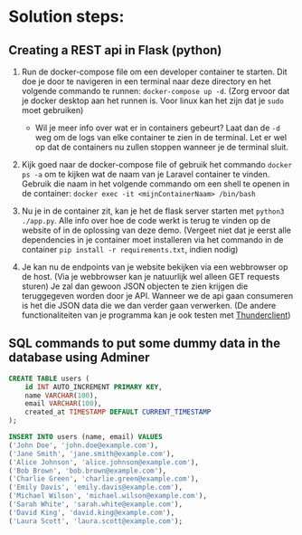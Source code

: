 
# Solution steps: 
## Creating a REST api in Flask (python)

1. Run de docker-compose file om een developer container te starten. Dit doe je door te navigeren in een terminal naar deze directory en het volgende commando te runnen: `docker-compose up -d`. (Zorg ervoor dat je docker desktop aan het runnen is. Voor linux kan het zijn dat je `sudo` moet gebruiken)
    - Wil je meer info over wat er in containers gebeurt? Laat dan de `-d` weg om de logs van elke container te zien in de terminal. Let er wel op dat de containers nu zullen stoppen wanneer je de terminal sluit.

2. Kijk goed naar de docker-compose file of gebruik het commando `docker ps -a` om te kijken wat de naam van je Laravel container te vinden. Gebruik die naam in het volgende commando om een shell te openen in de container: `docker exec -it <mijnContainerNaam> /bin/bash`

3. Nu je in de container zit, kan je het de flask server starten met `python3 ./app.py`. Alle info over hoe de code werkt is terug te vinden op de website of in de oplossing van deze demo. (Vergeet niet dat je eerst alle dependencies in je container moet installeren via het commando in de container `pip install -r requirements.txt`, indien nodig)

4. Je kan nu de endpoints van je website bekijken via een webbrowser op de host. (Via je webbrowser kan je natuurlijk wel alleen GET requests sturen) Je zal dan gewoon JSON objecten te zien krijgen die teruggegeven worden door je API. Wanneer we de api gaan consumeren is het die JSON data die we dan verder gaan verwerken. (De andere functionaliteiten van je programma kan je ook testen met [Thunderclient](https://www.thunderclient.com/))

## SQL commands to put some dummy data in the database using Adminer

```sql
CREATE TABLE users (
    id INT AUTO_INCREMENT PRIMARY KEY,
    name VARCHAR(100),
    email VARCHAR(100),
    created_at TIMESTAMP DEFAULT CURRENT_TIMESTAMP
);

INSERT INTO users (name, email) VALUES 
('John Doe', 'john.doe@example.com'),
('Jane Smith', 'jane.smith@example.com'),
('Alice Johnson', 'alice.johnson@example.com'),
('Bob Brown', 'bob.brown@example.com'),
('Charlie Green', 'charlie.green@example.com'),
('Emily Davis', 'emily.davis@example.com'),
('Michael Wilson', 'michael.wilson@example.com'),
('Sarah White', 'sarah.white@example.com'),
('David King', 'david.king@example.com'),
('Laura Scott', 'laura.scott@example.com');

```
